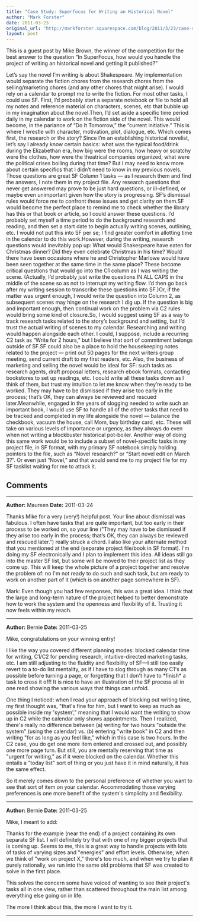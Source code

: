```yaml
---
title: "Case Study: Superfocus for Writing an Historical Novel"
author: "Mark Forster"
date: 2011-03-23
original_url: "http://markforster.squarespace.com/blog/2011/3/23/case-study-superfocus-for-writing-an-historical-novel.html"
layout: post
---
```


This is a guest post by Mike Brown, the winner of the competition for the best answer to the question “In SuperFocus, how would you handle the project of writing an historical novel and getting it published?”

Let’s say the novel I’m writing is about Shakespeare. My implementation  would separate the fiction chores from the research chores from the  selling/marketing chores (and any other chores that might arise). I would rely on a calendar to prompt me to write the fiction. For most other tasks, I could use SF. First,  I’d probably start a separate notebook or file to hold all my notes and  reference material on characters, scenes, etc that bubble up in my  imagination about the novel.Then, I’d set aside a specific time  period daily in my calendar to work on the fiction side of the novel.  This would become, in the parlance of “Do It Tomorrow,” the “current  initiative.” This is where I wrestle with character, motivation, plot,  dialogue, etc. Which comes first, the research or the story?  Since I’m an establishing historical novelist, let’s say I already know  certain basics: what was the typical food/drink during the Elizabethan  era, how big were the rooms, how heavy or scratchy were the clothes, how  were the theatrical companies organized, what were the political crises  boiling during that time? But I may need to know more about certain  specifics that I didn’t need to know in my previous novels. Those  questions are great SF Column 1 tasks — as I research them and find the  answers, I note them in my project file. Any research questions  that never get answered may prove to be just hard questions, or  ill-defined, or maybe even unimportant given how the story is  progressing. SF’s dismissal rules would force me to confront these  issues and get clarity on them.SF would become the perfect place  to remind me to check whether the library has this or that book or  article, so I could answer these questions. I’d probably set  myself a time period to do the background research and reading, and then  set a start date to begin actually writing scenes, outlining, etc. I  would not put this into SF per se; I find greater comfort in allotting  time in the calendar to do this work.However, during the  writing, research questions would inevitably pop up: What would  Shakespeare have eaten for Christmas dinner? Did they even celebrate  Christmas in his time? Would there have been occasions where he and  Christopher Marlowe would have been seen together at the same time in  the same place? These become critical questions that would go into the  C1 column as I was writing the scene. (Actually, I’d probably just write  the questions IN ALL CAPS in the middle of the scene so as not to  interrupt my writing flow. I’d then go back after my writing session to  transcribe these questions into SF.)Or, if the matter was urgent  enough, I would write the question into Column 2, as subsequent scenes  may hinge on the research I dig up. If the question is big and important  enough, then continual work on the problem via C2 rules would bring  some kind of closure.So, I would suggest using SF as a way to  track research tasks related to the story’s background and setting, but  I’d trust the actual writing of scenes to my calendar. Researching and  writing would happen alongside each other. I could, I suppose, include a  recurring C2 task as “Write for 2 hours,” but I believe that sort of  commitment belongs outside of SF.SF could also be a place to  hold the housekeeping notes related to the project — print out 50 pages  for the next writers group meeting, send current draft to my first  readers, etc. Also, the business of marketing and selling the novel  would be ideal for SF: such tasks as research agents, draft proposal  letters, research ebook formats, contacting bookstores to set up  readings, etc. I could write all these tasks down as I think of them,  but trust my intuition to let me know when they’re ready to be worked.  They may have to be dismissed if they arise too early in the process;  that’s OK, they can always be reviewed and rescued later.Meanwhile,  engaged in the years of slogging needed to write such an important  book, I would use SF to handle all of the other tasks that need to be  tracked and completed in my life alongside the novel — balance the  checkbook, vacuum the house, call Mom, buy birthday card, etc. These  will take on various levels of importance or urgency, as they always do  even when not writing a blockbuster historical pot-boiler. Another  way of doing this same work would be to include a subset of  novel-specific tasks in my project file, in SF format, with my  primary  SF notebook simply holding pointers to the file, such as “Novel  research?” or “Start novel edit on March 3?”. Or even just “Novel,” and  that would send me to my project file for my SF tasklist waiting for me  to attack it.


## Comments

---

**Author:** Maureen
**Date:** 2011-03-24

Thanks Mike for a very (very!) helpful post. Your line about dismissal was fabulous. I often have tasks that are quite important, but too early in their process to be worked on, so your line ("They may have to be dismissed if they arise too early in the process; that’s OK, they can always be reviewed and rescued later.") really struck a chord. I also like your alternate method that you mentioned at the end (separate project file/book in SF format). I'm doing my SF electronically and I plan to implement this idea. All ideas still go into the master SF list, but some will be moved to their project list as they come up. This will keep the whole picture of a project together and resolve the problem of: no I'm not ready to do such and such task, but am ready to work on another part of it (which is on another page somewhere in SF).   
  
Mark: Even though you had few responses, this was a great idea. I think that the large and long-term nature of the project helped to better demonstrate how to work the system and the openness and flexibility of it. Trusting it now feels within my reach.

---

**Author:** Bernie
**Date:** 2011-03-25

Mike, congratulations on your winning entry!  
  
I like the way you covered different planning modes: blocked calendar time for writing, C1/C2 for pending research, intuitive-directed marketing tasks, etc. I am still adjusting to the fluidity and flexibility of SF—I still too easily revert to a to-do list mentality, as if I have to slog through as many C1's as possible before turning a page, or forgetting that I don't have to \*finish\* a task to cross it off! It is nice to have an illustration of the SF process all in one read showing the various ways that things can unfold.  
  
One thing I noticed: when I read your approach of blocking out writing time, my first thought was, "that's fine for him, but I want to keep as much as possible inside my 'system'," meaning that I would want the writing to show up in C2 while the calendar only shows appointments. Then I realized, there's really no difference between (a) writing for two hours "outside the system" (using the calendar) vs. (b) entering "write book" in C2 and then writing "for as long as you feel like," which in this case is two hours. In the C2 case, you do get one more item entered and crossed out, and possibly one more page turn. But still, you are mentally reserving that time as "urgent for writing," as if it were blocked on the calendar. Whether this entails a "today list" sort of thing or you just have it in mind naturally, it has the same effect.  
  
So it merely comes down to the personal preference of whether you want to see that sort of item on your calendar. Accommodating those varying preferences is one more benefit of the system's simplicity and flexibility.

---

**Author:** Bernie
**Date:** 2011-03-25

Mike, I meant to add:  
  
Thanks for the example (near the end) of a project containing its own separate SF list. I will definitely try that with one of my bigger projects that is coming up. Seems to me, this is a great way to handle projects with lots of tasks of varying sizes and "energies" and effort levels. Otherwise, when we think of "work on project X," there's too much, and when we try to plan it purely rationally, we run into the same old problems that SF was created to solve in the first place.  
  
This solves the concern some have voiced of wanting to see their project's tasks all in one view, rather than scattered throughout the main list among everything else going on in life.  
  
The more I think about this, the more I want to try it.

---
